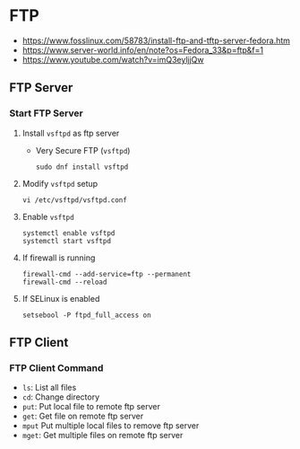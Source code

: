 # FTP
- https://www.fosslinux.com/58783/install-ftp-and-tftp-server-fedora.htm
- https://www.server-world.info/en/note?os=Fedora_33&p=ftp&f=1
- https://www.youtube.com/watch?v=imQ3eyljjQw

## FTP Server

### Start FTP Server

1. Install `vsftpd` as ftp server
    - Very Secure FTP (`vsftpd`)

        ```
        sudo dnf install vsftpd
        ```

2. Modify `vsftpd` setup

    ```
    vi /etc/vsftpd/vsftpd.conf
    ```

3. Enable `vsftpd`

    ```
    systemctl enable vsftpd
    systemctl start vsftpd
    ```

4. If firewall is running

    ```
    firewall-cmd --add-service=ftp --permanent
    firewall-cmd --reload
    ```

5. If SELinux is enabled

    ```
    setsebool -P ftpd_full_access on
    ```

## FTP Client

### FTP Client Command
- `ls`: List all files
- `cd`: Change directory
- `put`: Put local file to remote ftp server
- `get`: Get file on remote ftp server
- `mput` Put multiple local files to remove ftp server
- `mget`: Get multiple files on remote ftp server
